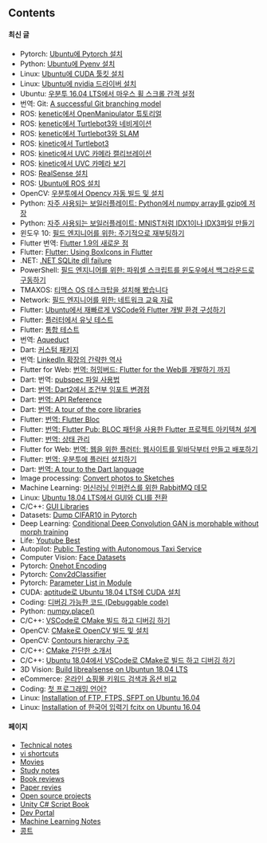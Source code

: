 ## Contents

#### 최신 글

- Pytorch: [Ubuntu에 Pytorch 설치](technical_articles/pytorch/installation_of_pytorch_on_ubuntu.md)
- Python: [Ubuntu에 Pyenv 설치](technical_articles/python/pyenv.md)
- Linux: [Ubuntu에 CUDA 툴킷 설치](technical_articles/linux/installation_on_cuda_toolkit_on_ubuntu.md)
- Linux: [Ubuntu에 nvidia 드라이버 설치](technical_articles/linux/installation_of_nvidia_on_ubuntu.md)
- Ubuntu: [우분투 16.04 LTS에서 마우스 휠 스크롤 간격 설정](technical_articles/linux/ubuntu_imwheel.md)
- 번역: Git: [A successful Git branching model](technical_articles/git/a_successful_git_branching_model.md)
- ROS: [kenetic에서 OpenManipulator 튜토리얼](technical_articles/robotics/ros/ros_kinetic_open_manipulator.md)
- ROS: [kenetic에서 Turtlebot3와 네비게이션](technical_articles/robotics/ros/ros_kinetic_turtlebot3_navigation.md)
- ROS: [kenetic에서 Turtlebot3와 SLAM](technical_articles/robotics/ros/ros_kinetic_turtlebot3_slam.md)
- ROS: [kinetic에서 Turtlebot3](technical_articles/robotics/ros/ros_kinetic_turtlebot3.md)
- ROS: [kinetic에서 UVC 카메라 캘리브레이션](technical_articles/robotics/ros/ros_kinetic_uvc_camera_calibration.md)
- ROS: [kinetic에서 UVC 카메라 보기](technical_articles/robotics/ros/ros_kinetic_uvc_camera.md)
- ROS: [RealSense 설치](technical_articles/robotics/ros/ros_kinetic_realsense.md)
- ROS: [Ubuntu에 ROS 설치](technical_articles/robotics/ros/installation_of_ros_on_ubuntu.md)
- OpenCV: [우분투에서 Opencv 자동 빌드 및 설치](technical_articles/computer_vision/build_opencv_on_ubuntu_cli_with_script_ko.md)
- Python: [자주 사용되는 보일러플레이트: Python에서 numpy array를 gzip에 저장](./technical_articles/python/python_gzip_bytes.md)
- Python: [자주 사용되는 보일러플레이트: MNIST처럼 IDX1이나 IDX3파일 만들기](./technical_articles/python/python_idx.md)
- 윈도우 10: [필드 엔지니어를 위한: 주기적으로 재부팅하기](./technical_articles/windows/periodical_reboots_on_windows.md)
- Flutter 번역: [Flutter 1.9의 새로운 점](./technical_articles/flutter/what_is_new_in_flutter_1_9.md)
- Flutter: [Flutter: Using BoxIcons in Flutter](./technical_articles/flutter/using_boxicons_in_flutter.md)
- .NET: [.NET SQLite dll failure](./technical_articles/dotnet/donet_sqlite_dll_failure.md)
- PowerShell: [필드 엔지니어를 위한: 파워셸 스크립트를 윈도우에서 백그라운드로 구동하기](./technical_articles/windows/poweshell_script_signing_tutorials.md)
- TMAXOS: [티맥스 OS 데스크탑을 설치해 봤습니다](technical_articles/linux/tmaxos/installation_of_tmaxos_desktop.md)
- Network: [필드 엔지니어를 위한: 네트워크 교육 자료](technical_articles/networks/communication_basics.md)
- Flutter: [Ubuntu에서 재빠르게 VSCode와 Flutter 개발 환경 구성하기](technical_articles/flutter/ubuntu_flutter_vscode_quick.md)
- Flutter: [플러터에서 유닛 테스트](technical_articles/flutter/unit_test/flutter_unit_test.md)
- Flutter: [통합 테스트](technical_articles/flutter/unit_test/integrated_test.md)
- 번역: [Aqueduct](technical_articles/dart/aqueduct/index.md)
- Dart: [커스텀 패키지](./technical_articles/dart/custom_package.md)
- 번역: [LinkedIn 확장의 간략한 역사](./technical_articles/software_architecture/a_brief_history_of_scaling_linkedin.md)
- Flutter for Web: [번역: 허밍버드: Flutter for the Web를 개발하기 까지](technical_articles/flutter/hummingboard_building_flutter_for_the_web.md)
- Dart: 번역: [pubspec 파일 사용법](technical_articles/dart/pubspec_yaml.md)
- Dart: [번역: Dart2에서 조건부 임포트 변경점](technical_articles/dart/dart2_conditional_import_update.md)
- Dart: [번역: API Reference](technical_articles/dart/api_reference/index.md)
- Dart: [번역: A tour of the core libraries](technical_articles/dart/core_libraries_tour/index.md)
- Flutter: [번역: Flutter Bloc](technical_articles/flutter/bloc/index.md)
- Flutter: [번역: Flutter Pub: BLOC 패턴을 사용한 Flutter 프로젝트 아키텍쳐 설계](technical_articles/flutter/state_management/architecture_your_flutter_project_using_bloc_pattern.md)
- Flutter: [번역: 상태 관리](technical_articles/flutter/state_management/index.md)
- Flutter for Web: [번역: 웹을 위한 플러터: 웹사이트를 밑바닥부터 만들고 배포하기](technical_articles/flutter/flutter_for_web_create_and_deploy_a_website_from_scratch.md)
- Flutter: [번역: 우분투에 플러터 설치하기](technical_articles/flutter/installation_of_flutter_on_ubuntu.md)
- Dart: [번역: A tour to the Dart language](./technical_articles/dart/index.md)
- Image processing: [Convert photos to Sketches](./technical_articles/image_processing/convert_photos_to_sketches.md)
- Machine Learning: [머신러닝 인퍼런스를 위한 RabbitMQ 데모](technical_articles/machine_learning/rabbitmq_demo_for_machine_learning_inference.md)
- Linux: [Ubuntu 18.04 LTS에서 GUI와 CLI를 전환](technical_articles/linux/switch_gui_and_cli.md)
- C/C++: [GUI Libraries](./technical_articles/c_language/cpp_gui_libraries.md)
- Datasets: [Dump CIFAR10 in Pytorch](technical_articles/datasets/cifar10.md)
- Deep Learning: [Conditional Deep Convolution GAN is morphable without morph training](technical_articles/deep_learning/cdcgan_is_mophable_without_training.md)
- Life: [Youtube Best](./life/youtube_best.md)
- Autopilot: [Public Testing with Autonomous Taxi Service](technical_articles/autopilot/public_testing_with_autonomous_taxi_service.md)
- Computer Vision: [Face Datasets](technical_articles/computer_vision/face_datasets.md)
- Pytorch: [Onehot Encoding](technical_articles/pytorch/onehot_encoding.md)
- Pytorch: [Conv2dClassifier](technical_articles/pytorch/conv2d_classifier.md)
- Pytorch: [Parameter List in Module](technical_articles/pytorch/parameter_list_in_module.md)
- CUDA: [aptitude로 Ubuntu 18.04 LTS에 CUDA 설치](./technical_articles/cuda/aptitude_cuda.md)
- Coding: [디버깅 가능한 코드 (Debuggable code)](./technical_articles/coding/debuggable_code.md)
- Python: [numpy.place()](technical_articles/python/python_krorea_numpy_place.md)
- C/C++: [VSCode로 CMake 빌드 하고 디버깅 하기](technical_articles/c_language/build_cmake_in_vscode_on_linux.md)
- OpenCV: [CMake로 OpenCV 빌드 및 설치](technical_articles/computer_vision/build_opencv_with_cmake.md)
- OpenCV: [Contours hierarchy 구조](technical_articles/computer_vision/contours_hierarchy.md)
- C/C++: [CMake 간단한 소개서](technical_articles/c_language/simple_cmake_introduction.md)
- C/C++: [Ubuntu 18.04에서 VSCode로 CMake로 빌드 하고 디버깅 하기](technical_articles/c_language/build_cmake_in_vscode_on_linux.md)
- 3D Vision: [Build librealsense on Ubuntun 18.04 LTS](technical_articles/computer_vision/build_librealsense_on_ubuntu_1604.md)
- eCommerce: [온라인 쇼핑몰 키워드 검색과 옵션 비교](technical_articles/product_managements/ecommerce_search.md)
- Coding: [첫 프로그래밍 언어?](./technical_articles/learning_programming_languages/which_programming_language_do_you_want_to_learn.md)
- Linux: [Installation of FTP, FTPS, SFPT on Ubuntu 16.04](./technical_articles/linux/ubuntu_ftp.md)
- Linux: [Installation of 한국어 입력기 fcitx on Ubuntu 16.04](./technical_articles/linux/ubuntu_korean_fcitx_installation.md)

#### 페이지

- [Technical notes](./technical_articles/index.md)
- [vi shortcuts](./technical_articles/editors/vi.md)
- [Movies](movies/index.md)
- [Study notes](study_notes/index.md)
- [Book reviews](book_reviews/index.md)
- [Paper revies](./reviews/index.md)
- [Open source projects](./opensource_projects/index.md)
- [Unity C# Script Book](technical_articles/unity_csharp_script_book/index.md)
- [Dev Portal](dev_portal/index.md)
- [Machine Learning Notes](./machine_learning_notes/index.md)
- [콩트](conte/index.md)


